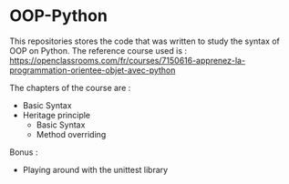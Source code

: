 # OOP-Python

This repositories stores the code that was written to study the syntax of OOP on Python.
The reference course used is : https://openclassrooms.com/fr/courses/7150616-apprenez-la-programmation-orientee-objet-avec-python 

The chapters of the course are :
- Basic Syntax
- Heritage principle
  - Basic Syntax
  - Method overriding

Bonus :
- Playing around with the unittest library
